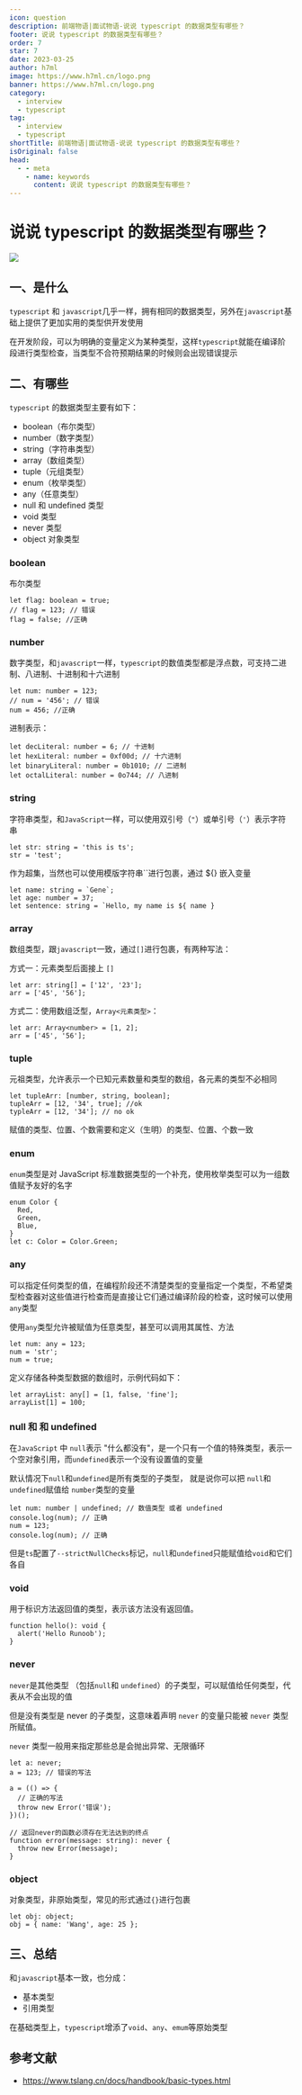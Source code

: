 ```yaml
---
icon: question
description: 前端物语|面试物语-说说 typescript 的数据类型有哪些？
footer: 说说 typescript 的数据类型有哪些？
order: 7
star: 7
date: 2023-03-25
author: h7ml
image: https://www.h7ml.cn/logo.png
banner: https://www.h7ml.cn/logo.png
category:
  - interview
  - typescript
tag:
  - interview
  - typescript
shortTitle: 前端物语|面试物语-说说 typescript 的数据类型有哪些？
isOriginal: false
head:
  - - meta
    - name: keywords
      content: 说说 typescript 的数据类型有哪些？
---
```


# 说说 typescript 的数据类型有哪些？

![](http://static.5ibug.net/vitepress/assets/images/interview/d88f9450-0998-11ec-a752-75723a64e8f5.png)

## 一、是什么

`typescript` 和 `javascript`几乎一样，拥有相同的数据类型，另外在`javascript`基础上提供了更加实用的类型供开发使用

在开发阶段，可以为明确的变量定义为某种类型，这样`typescript`就能在编译阶段进行类型检查，当类型不合符预期结果的时候则会出现错误提示

## 二、有哪些

`typescript` 的数据类型主要有如下：

- boolean（布尔类型）
- number（数字类型）
- string（字符串类型）
- array（数组类型）
- tuple（元组类型）
- enum（枚举类型）
- any（任意类型）
- null 和 undefined 类型
- void 类型
- never 类型
- object 对象类型

### boolean

布尔类型

```tsx
let flag: boolean = true;
// flag = 123; // 错误
flag = false; //正确
```

### number

数字类型，和`javascript`一样，`typescript`的数值类型都是浮点数，可支持二进制、八进制、十进制和十六进制

```tsx
let num: number = 123;
// num = '456'; // 错误
num = 456; //正确
```

进制表示：

```tsx
let decLiteral: number = 6; // 十进制
let hexLiteral: number = 0xf00d; // 十六进制
let binaryLiteral: number = 0b1010; // 二进制
let octalLiteral: number = 0o744; // 八进制
```

### string

字符串类型，和`JavaScript`一样，可以使用双引号（`"`）或单引号（`'`）表示字符串

```tsx
let str: string = 'this is ts';
str = 'test';
```

作为超集，当然也可以使用模版字符串``进行包裹，通过 ${} 嵌入变量

```tsx
let name: string = `Gene`;
let age: number = 37;
let sentence: string = `Hello, my name is ${ name }
```

### array

数组类型，跟`javascript`一致，通过`[]`进行包裹，有两种写法：

方式一：元素类型后面接上 `[]`

```tsx
let arr: string[] = ['12', '23'];
arr = ['45', '56'];
```

方式二：使用数组泛型，`Array<元素类型>`：

```tsx
let arr: Array<number> = [1, 2];
arr = ['45', '56'];
```

### tuple

元祖类型，允许表示一个已知元素数量和类型的数组，各元素的类型不必相同

```tsx
let tupleArr: [number, string, boolean];
tupleArr = [12, '34', true]; //ok
typleArr = [12, '34']; // no ok
```

赋值的类型、位置、个数需要和定义（生明）的类型、位置、个数一致

### enum

`enum`类型是对 JavaScript 标准数据类型的一个补充，使用枚举类型可以为一组数值赋予友好的名字

```tsx
enum Color {
  Red,
  Green,
  Blue,
}
let c: Color = Color.Green;
```

### any

可以指定任何类型的值，在编程阶段还不清楚类型的变量指定一个类型，不希望类型检查器对这些值进行检查而是直接让它们通过编译阶段的检查，这时候可以使用`any`类型

使用`any`类型允许被赋值为任意类型，甚至可以调用其属性、方法

```tsx
let num: any = 123;
num = 'str';
num = true;
```

定义存储各种类型数据的数组时，示例代码如下：

```tsx
let arrayList: any[] = [1, false, 'fine'];
arrayList[1] = 100;
```

### null 和 和 undefined

在`JavaScript` 中 `null`表示 "什么都没有"，是一个只有一个值的特殊类型，表示一个空对象引用，而`undefined`表示一个没有设置值的变量

默认情况下`null`和`undefined`是所有类型的子类型， 就是说你可以把 `null`和 `undefined`赋值给 `number`类型的变量

```tsx
let num: number | undefined; // 数值类型 或者 undefined
console.log(num); // 正确
num = 123;
console.log(num); // 正确
```

但是`ts`配置了`--strictNullChecks`标记，`null`和`undefined`只能赋值给`void`和它们各自

### void

用于标识方法返回值的类型，表示该方法没有返回值。

```tsx
function hello(): void {
  alert('Hello Runoob');
}
```

### never

`never`是其他类型 （包括`null`和 `undefined`）的子类型，可以赋值给任何类型，代表从不会出现的值

但是没有类型是 never 的子类型，这意味着声明 `never` 的变量只能被 `never` 类型所赋值。

`never` 类型一般用来指定那些总是会抛出异常、无限循环

```tsx
let a: never;
a = 123; // 错误的写法

a = (() => {
  // 正确的写法
  throw new Error('错误');
})();

// 返回never的函数必须存在无法达到的终点
function error(message: string): never {
  throw new Error(message);
}
```

### object

对象类型，非原始类型，常见的形式通过`{}`进行包裹

```tsx
let obj: object;
obj = { name: 'Wang', age: 25 };
```

## 三、总结

和`javascript`基本一致，也分成：

- 基本类型
- 引用类型

在基础类型上，`typescript`增添了`void`、`any`、`emum`等原始类型

## 参考文献

- <https://www.tslang.cn/docs/handbook/basic-types.html>
